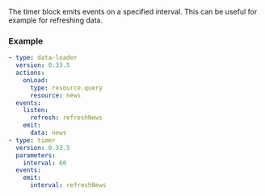 The timer block emits events on a specified interval. This can be useful for example for refreshing
data.

### Example

```yaml
- type: data-loader
  version: 0.33.5
  actions:
    onLoad:
      type: resource.query
      resource: news
  events:
    listen:
      refresh: refreshNews
    emit:
      data: news
- type: timer
  version: 0.33.5
  parameters:
    interval: 60
  events:
    emit:
      interval: refreshNews
```
